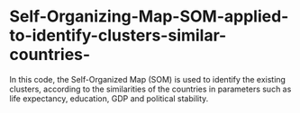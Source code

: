 # Self-Organizing-Map-SOM-applied-to-identify-clusters-similar-countries-
In this code, the Self-Organized Map (SOM) is used to identify the existing clusters, according to the similarities of the countries in parameters such as life expectancy, education, GDP and political stability.
